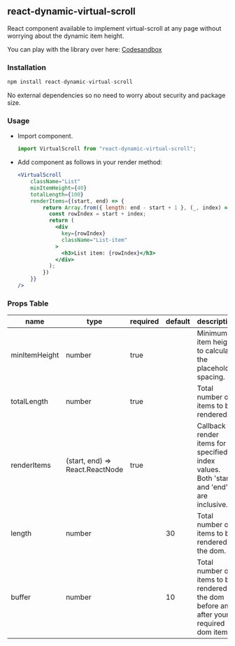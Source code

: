 ## react-dynamic-virtual-scroll

React component available to implement virtual-scroll at any page without worrying about the dynamic item height.

You can play with the library over here: [Codesandbox](https://codesandbox.io/s/virtual-scroll-simple-list-27om6)

### Installation

```js
npm install react-dynamic-virtual-scroll
```

No external dependencies so no need to worry about security and package size.

### Usage

- Import component.

  ```jsx
  import VirtualScroll from "react-dynamic-virtual-scroll";
  ```

- Add component as follows in your render method:

  ```jsx
  <VirtualScroll
      className="List"
      minItemHeight={40}
      totalLength={100}
      renderItems={(start, end) => {
          return Array.from({ length: end - start + 1 }, (_, index) => {
            const rowIndex = start + index;
            return (
              <div
                key={rowIndex}
                className="List-item"
              >
                <h3>List item: {rowIndex}</h3>
              </div>
            );
          })
      }}
  />
  ```

### Props Table

| name          | type                            | required | default | description                                                  |
| ------------- | ------------------------------- | -------- | ------- | ------------------------------------------------------------ |
| minItemHeight | number                          | true     |         | Minimum item height to calculate the placeholder spacing.    |
| totalLength   | number                          | true     |         | Total number of items to be rendered.                        |
| renderItems   | (start, end) => React.ReactNode | true     |         | Callback to render items for specified index values. Both 'start' and 'end' are inclusive. |
| length        | number                          |          | 30      | Total number of items to be rendered in the dom.             |
| buffer        | number                          |          | 10      | Total number of items to be rendered in the dom before and after your required dom items. |

